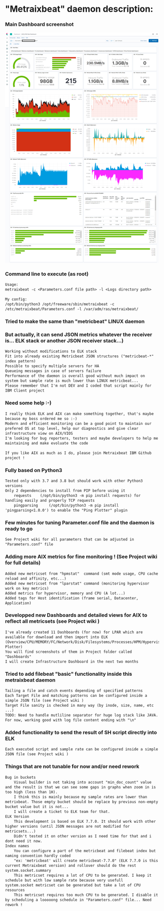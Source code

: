 # "Metraixbeat" daemon description:


### Main Dashboard screenshot

<img
src="./LPAR-Main-Dashboard.png"
raw=true
alt="LPAR Main Dashboard"
style="margin-right: 10px;"
/>

### Command line to execute (as root)
	Usage:
	metraixbeat -c <Parameters.conf file path> -l <Logs directory path>
	
	My config:
	/opt/bin/python3 /opt/freeware/sbin/metraixbeat -c /etc/metraixbeat/Parameters.conf -l /var/adm/ras/metraixbeat/

### Tried to make the same than "metricbeat" LINUX daemon
### But actually, it can send JSON metrics whatever the receiver is... ELK stack or another JSON receiver stack...)
	Working without modifications to ELK stack 
	Fit into already existing Metricbeat JSON structures ("metricbeat-*" index pattern)
	Possible to specify multiple servers for HA
	Queueing messages in case of servers failure
	Performance of the daemon is overall good without much impact on system but sample rate is much lower than LINUX metricbeat... 
	Please remember that I'm not DEV and I coded that script mainly for IBM Client project


### Need some help :-)
	I really think ELK and AIX can make something together, that's maybe because my boss ordered me so :-)
	Modern and efficient monitoring can be a good point to maintain our prefered OS at top level, help our diagnostics and give clear infrastructure view on AIX/VIOS
	I'm looking for bug reporters, testers and maybe developers to help me maintaining and make evoluate the code
	
	If you like AIX as much as I do, please join Metraixbeat IBM Github project !


### Fully based on Python3 
	Tested only with 3.7 and 3.8 but should work with other Python3 versions
	Only 2 dependencies to install from PIP before using it
		requests 	(/opt/bin/python3 -m pip install requests) for handling easily and properly TCP requests
		pingparsing 	(/opt/bin/python3 -m pip install 'pingparsing<1.0.0') to enable the "Ping Plotter" plugin


### Few minutes for tuning Parameter.conf file and the daemon is ready to go
	See Project wiki for all parameters that can be adjusted in "Parameters.conf" file


### Adding more AIX metrics for fine monitoring ! (See Project wiki  for full details)
	Added new metricset from "hpmstat"  command (smt mode usage, CPU cache reload and affinity, etc...)
	Added new metricset from "lparstat" command (monitoring hypervisor work on key metrics)
	Added metrics for hypervisor, memory and CPU (A lot...)
	Added tags for Host identification (frame serial, Datacenter, Application)

	
### Developped new Dashboards and detailed views for AIX to reflect all metricsets (see Project wiki )
	I've already created 11 Dashboards (for now) for LPAR which are available for download and then import into ELK
	(Overview/CPU/MEMORY/FC/Network/Disk/Filesystems/Processes/HPM/Hypervisor/Ping Plotter)
	You will find screenshots of them in Project folder called "Dashboards"
	I will create Infrastructure Dashboard in the next two months	
  
  
### Tried to add filebeat "basic" functionality inside this metraixbeat daemon
	Tailing a file and catch events depending of specified patterns
	Each Target File and matching patterns can be configured inside a simple JSON file (see Project wiki )
	Target File sanity is checked in many way (by inode, size, name, etc ...)
	TODO: Need to handle mutliline separator for huge log stack like JAVA. For now, working good with log file content ending with "\n"
  
  
### Added functionality to send the result of SH script directly into ELK
	Each executed script and sample rate can be configured inside a simple JSON file (see Project wiki )
  
  
### Things that are not tunable for now and/or need rework
	Bug in buckets
		Visual builder is not taking into account "min_doc_count" value and the result is that we can see some gaps in graphs when zoom in is too high (less than 1H).
		I think this is mainly because my sample rates are lower than metrixbeat. Those empty bucket should be replace by previous non-empty bucket value but it is not... 
		I will create a ticket to ELK team for that.	
	ELK Version
		This development is based on ELK 7.7.0. It should work with other higher versions (until JSON messages are not modified for metricsets...)
		Didn't tested it on other version as I need time for that and i dont need it now.
	Index names
		You can configure a part of the metricbeat and filebeat index but naming convention hardly coded
		"ex: 'metricbeat' will create metricbeat-7.7.0" (ELK 7.7.0 is this current Metraixbeat version) and rollover should do the rest
	system.socket.summary
		This metricset requires a lot of CPU to be generated. I keep it schedule but with low sample rate because very usefull
	system.socket metricset can be generated but take a lot of CPU resources
		This metricset requires too much CPU to be generated. I disable it by scheduling a looooong schedule in "Parameters.conf" file... Need rework !
